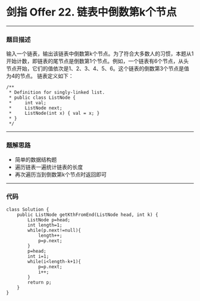 # 剑指 Offer 22. 链表中倒数第k个节点
---
### 题目描述

输入一个链表，输出该链表中倒数第k个节点。为了符合大多数人的习惯，本题从1开始计数，即链表的尾节点是倒数第1个节点。例如，一个链表有6个节点，从头节点开始，它们的值依次是1、2、3、4、5、6。这个链表的倒数第3个节点是值为4的节点。
链表定义如下：

	/**
	 * Definition for singly-linked list.
	 * public class ListNode {
	 *     int val;
	 *     ListNode next;
	 *     ListNode(int x) { val = x; }
	 * }
	 */


---
### 题解思路
+ 简单的数据结构题
+ 遍历链表一遍统计链表的长度
+ 再次遍历当到倒数第k个节点时返回即可

---
### 代码

	class Solution {
    	public ListNode getKthFromEnd(ListNode head, int k) {
    	    ListNode p=head;
    	    int length=1;
    	    while(p.next!=null){
    	        length++;
    	        p=p.next;
    	    }
    	    p=head;
    	    int i=1;
    	    while(i<length-k+1){
    	        p=p.next;
    	        i++;
    	    }
    	    return p;
    	}
	}
